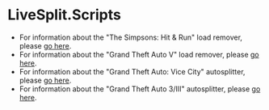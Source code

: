 # LiveSplit.Scripts

- For information about the "The Simpsons: Hit & Run" load remover, please [go here](http://www.speedrun.com/The_Simpsons_Hit_and_Run/guide/5qdtw).
- For information about the "Grand Theft Auto V" load remover, please [go here](http://www.speedrun.com/gtav/guide/fhod2).
- For information about the "Grand Theft Auto: Vice City" autosplitter, please [go here](https://github.com/zoton2/LiveSplit.Scripts/blob/master/LiveSplit.GTAVC-README.md).
- For information about the "Grand Theft Auto 3/III" autosplitter, please [go here](https://github.com/zoton2/LiveSplit.Scripts/blob/master/LiveSplit.GTA3-README.md).
